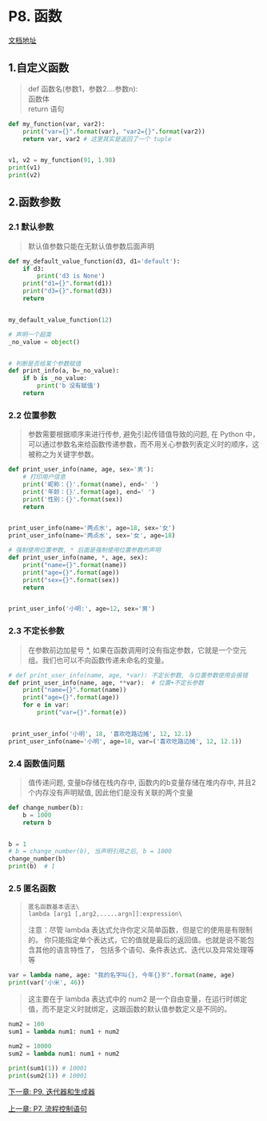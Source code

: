 # P8. 函数

[文档地址](https://github.com/walter201230/Python/blob/master/Article/PythonBasis/python6/Preface.md)

## 1.自定义函数
> def 函数名(参数1，参数2....参数n):\
     函数体\
     return 语句

```python
def my_function(var, var2):
    print("var={}".format(var), "var2={}".format(var2))
    return var, var2 # 这里其实是返回了一个 tuple


v1, v2 = my_function(91, 1.98)
print(v1)
print(v2)
```

## 2.函数参数

### 2.1 默认参数
> 默认值参数只能在无默认值参数后面声明

```python
def my_default_value_function(d3, d1='default'):
    if d3:
        print('d3 is None')
    print("d1={}".format(d1))
    print("d3={}".format(d3))
    return


my_default_value_function(12)

# 声明一个超类
_no_value = object()


# 判断是否给某个参数赋值
def print_info(a, b=_no_value):
    if b is _no_value:
        print('b 没有赋值')
    return
```

### 2.2 位置参数
> 参数需要根据顺序来进行传参, 避免引起传错值导致的问题, 在 Python 中，可以通过参数名来给函数传递参数，而不用关心参数列表定义时的顺序，这被称之为关键字参数。

```python
def print_user_info(name, age, sex='男'):
    # 打印用户信息
    print('昵称：{}'.format(name), end=' ')
    print('年龄：{}'.format(age), end=' ')
    print('性别：{}'.format(sex))
    return


print_user_info(name='两点水', age=18, sex='女')
print_user_info(name='两点水', sex='女', age=18)

# 强制使用位置参数, * 后面是强制使用位置参数的声明
def print_user_info(name, *, age, sex):
    print("name={}".format(name))
    print("age={}".format(age))
    print("sex={}".format(sex))
    return


print_user_info('小明:', age=12, sex='男')
```

### 2.3 不定长参数
> 在参数前边加星号 *, 如果在函数调用时没有指定参数，它就是一个空元组。我们也可以不向函数传递未命名的变量。

```python
# def print_user_info(name, age, *var): 不定长参数, 与位置参数使用会报错
def print_user_info(name, age, **var):  # 位置+不定长参数
    print("name={}".format(name))
    print("age={}".format(age))
    for e in var:
        print("var={}".format(e))


 print_user_info('小明', 18, '喜欢吃路边摊', 12, 12.1)
print_user_info(name='小明', age=18, var=('喜欢吃路边摊', 12, 12.1))
```

### 2.4 函数值问题
> 值传递问题, 变量b存储在栈内存中, 函数内的b变量存储在堆内存中, 并且2个内存没有声明赋值, 因此他们是没有关联的两个变量

```python
def change_number(b):
    b = 1000
    return b


b = 1
# b = change_number(b), 当声明引用之后, b = 1000
change_number(b)
print(b)  # 1
```

### 2.5 匿名函数
>     匿名函数基本语法\
>     lambda [arg1 [,arg2,.....argn]]:expression\
> 注意：尽管 lambda 表达式允许你定义简单函数，但是它的使用是有限制的。 你只能指定单个表达式，它的值就是最后的返回值。也就是说不能包含其他的语言特性了， 包括多个语句、条件表达式、迭代以及异常处理等等

```python
var = lambda name, age: "我的名字叫{}, 今年{}岁".format(name, age)
print(var('小米', 46))
```

> 这主要在于 lambda 表达式中的 num2 是一个自由变量，在运行时绑定值，而不是定义时就绑定，这跟函数的默认值参数定义是不同的。

```python
num2 = 100
sum1 = lambda num1: num1 + num2

num2 = 10000
sum2 = lambda num1: num1 + num2

print(sum1(1)) # 10001
print(sum2(1)) # 10001
```

[下一章: P9. 迭代器和生成器](../p9-Iterators/README.md)

[上一章: P7. 流程控制语句](../p7-control-statemant/README.md)